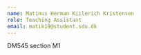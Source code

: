 ```yaml
---
name: Matinus Herman Kiilerich Kristensen 
role: Teaching Assistant
email: matik19@student.sdu.dk
---
```


DM545 section M1
